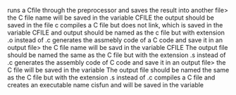 runs a Cfile through the preprocessor and saves the result into another file>
the C file name will be saved in the variable CFILE
the output should be saved in the file c
compiles a C file but does not link, which is saved in the variable CFILE and output should be named as the c file but with extension .o instead of .c
generates the assmebly code of a C code and save it in an output file>
the C file name will be savd in the variable CFILE
The output file should be named the same as the C file but with the extension .s instead of .c
generates the assembly code of C code and save it in an output file>
the C file will be saved in the variable 
The output file should be named the same as the C file but with the extension .s instead of .c
compiles a C file and creates an executable name cisfun and will be saved in the variable 
